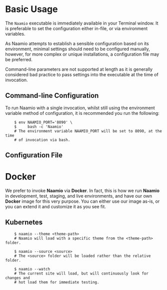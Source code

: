 # Basic Usage
The `Naamio` executable is immediately available in your Terminal window.
It is preferable to set the configuration either in-file, or via 
environment variables. 

As Naamio attempts to establish a sensible configuration based on its 
environment, minimal settings should need to be configured manually, 
however, for more complex or unique installations, a configuration
file may be preferred.

Command-line parameters are not supported at length as it is generally
considered bad practice to pass settings into the executable at the time
of invocation.

## Command-line Configuration

To run Naamio with a single invocation, whilst still using the environment
variable method of configuration, it is recommended you run the following:

```
    $ env NAAMIO_PORT='8090' \
    $     bash -c 'Naamio'  
    # The environment variable NAAMIO_PORT will be set to 8090, at the time
    # of invocation via bash. 
```

## Configuration File

# Docker

We prefer to invoke **Naamio** via **Docker**. In fact, this is how we run 
**Naamio** in development, test, staging, and live environments, and have 
our own **Docker** image for this very purpose. You can either use our image
as-is, or you can extend it and customize it as you see fit.

## Kubernetes

```
    $ naamio --theme <theme-path>
    # Naamio will load with a specific theme from the <theme-path> folder.

    $ naamio --source <source>
    # The <source> folder will be loaded rather than the relative folder. 

    $ naamio --watch
    # The current site will load, but will continuously look for changes and 
    # hot load them for immediate testing.
```
